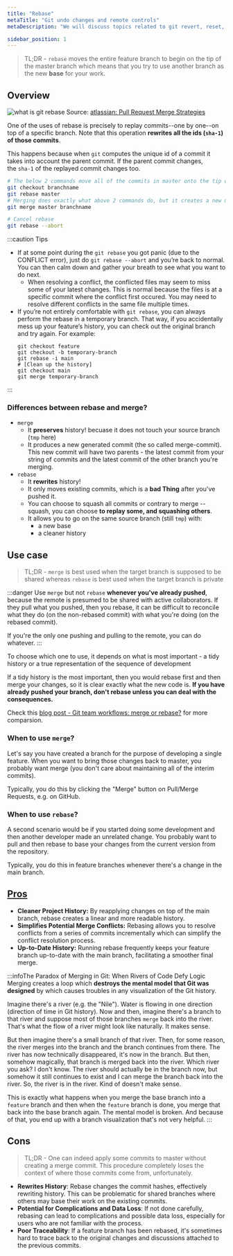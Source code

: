 ```yaml
---
title: "Rebase"
metaTitle: "Git undo changes and remote controls"
metaDescription: "We will discuss topics related to git revert, reset, rebase, stash, fetch, pull, push and merge."

sidebar_position: 1
---
```


> TL;DR - `rebase` moves the entire feature branch to begin on the tip of the master branch which means that you try to use another branch as the new **base** for your work.

## Overview

![what is git rebase](/img/software-development/version-control/rebase.png)
Source: [atlassian: Pull Request Merge Strategies](https://blog.developer.atlassian.com/pull-request-merge-strategies-the-great-debate/)


One of the uses of rebase is precisely to replay commits--one by one--on top of a specific branch. Note that this operation **rewrites all the ids (`sha-1`) of those commits**.

This happens because when `git` computes the unique id of a commit it takes into account the parent commit. If the parent commit changes, the `sha-1` of the replayed commit changes too.

```bash
# The below 2 commands move all of the commits in master onto the tip of branchname.
git checkout branchname
git rebase master
# Merging does exactly what above 2 commands do, but it creates a new merge commit. 
git merge master branchname

# Cancel rebase
git rebase --abort
```

:::caution Tips
- If at some point during the `git rebase` you got panic (due to the CONFLICT error), just do `git rebase --abort` and you’re back to normal. You can then calm down and gather your breath to see what you want to do next.
    - When resolving a conflict, the conflicted files may seem to miss some of your latest changes. This is normal because the files is at a specific commit where the conflict first occured. You may need to resolve different conflicts in the same file multiple times.
- If you’re not entirely comfortable with `git rebase`, you can always perform the rebase in a temporary branch. That way, if you accidentally mess up your feature’s history, you can check out the original branch and try again. For example:
    ```
    git checkout feature
    git checkout -b temporary-branch
    git rebase -i main
    # [Clean up the history]
    git checkout main
    git merge temporary-branch
    ```
:::

### Differences between rebase and merge?

- `merge`
    - It **preserves** history! becuase it does not touch your source branch (`tmp` here)
    - It produces a new generated commit (the so called merge-commit). 
    This new commit will have two parents - the latest commit from your string of commits and the latest commit of the other branch you're merging.
- `rebase`
    - It **rewrites** history!
    - It only moves existing commits, which is a **bad Thing** after you've pushed it.
    - You can choose to squash all commits or contrary to merge --squash, you can choose **to replay some, and squashing others**.
    - It allows you to go on the same source branch (still `tmp`) with:
        - a new base
        - a cleaner history
        
## Use case

> TL;DR - `merge` is best used when the target branch is supposed to be shared whereas `rebase` is best used when the target branch is private

:::danger
Use `merge` but not `rebase` **whenever you've already pushed**, because the remote is presumed to be shared with active collaborators. If they pull what you pushed, then you rebase, it can be difficult to reconcile what they do (on the non-rebased commit) with what you're doing (on the rebased commit).

If you're the only one pushing and pulling to the remote, you can do whatever.
:::

To choose which one to use, it depends on what is most important - a tidy history or a true representation of the sequence of development

If a tidy history is the most important, then you would rebase first and then merge your changes, so it is clear exactly what the new code is. **If you have already pushed your branch, don't rebase unless you can deal with the consequences.**

Check this [blog post - Git team workflows: merge or rebase?](https://www.atlassian.com/git/articles/git-team-workflows-merge-or-rebase) for more comparsion.

### When to use `merge`?
Let's say you have created a branch for the purpose of developing a single feature. When you want to bring those changes back to master, you probably want merge (you don't care about maintaining all of the interim commits).

Typically, you do this by clicking the "Merge" button on Pull/Merge Requests, e.g. on GitHub.

### When to use `rebase`?
A second scenario would be if you started doing some development and then another developer made an unrelated change. You probably want to pull and then rebase to base your changes from the current version from the repository.

Typically, you do this in feature branches whenever there's a change in the main branch.

## [Pros](https://stackoverflow.com/questions/804115/when-do-you-use-git-rebase-instead-of-git-merge#:~:text=Use%20rebase%20whenever%20you%20want,change%20in%20the%20main%20branch.)

- **Cleaner Project History:** By reapplying changes on top of the main branch, rebase creates a linear and more readable history.
- **Simplifies Potential Merge Conflicts:** Rebasing allows you to resolve conflicts from a series of commits incrementally which can simplify the conflict resolution process.
- **Up-to-Date History:** Running rebase frequently keeps your feature branch up-to-date with the main branch, facilitating a smoother final merge.

:::infoThe Paradox of Merging in Git: When Rivers of Code Defy Logic
Merging creates a loop which **destroys the mental model that Git was designed** by which causes troubles in any visualization of the Git history.

Imagine there's a river (e.g. the "Nile"). Water is flowing in one direction (direction of time in Git history). Now and then, imagine there's a branch to that river and suppose most of those branches `merge` back into the river. That's what the flow of a river might look like naturally. It makes sense.

But then imagine there's a small branch of that river. Then, for some reason, the river merges into the branch and the branch continues from there. The river has now technically disappeared, it's now in the branch. But then, somehow magically, that branch is merged back into the river. Which river you ask? I don't know. The river should actually be in the branch now, but somehow it still continues to exist and I can merge the branch back into the river. So, the river is in the river. Kind of doesn't make sense.

This is exactly what happens when you merge the base branch into a `feature` branch and then when the `feature` branch is done, you merge that back into the base branch again. The mental model is broken. And because of that, you end up with a branch visualization that's not very helpful.
:::


## Cons

> TL;DR - One can indeed apply some commits to master without creating a merge commit. This procedure completely loses the context of where those commits come from, unfortunately.

- **Rewrites History**: Rebase changes the commit hashes, effectively rewriting history. This can be problematic for shared branches where others may base their work on the existing commits.
- **Potential for Complications and Data Loss**: If not done carefully, rebasing can lead to complications and possible data loss, especially for users who are not familiar with the process.
- **Poor Traceability**: If a feature branch has been rebased, it's sometimes hard to trace back to the original changes and discussions attached to the previous commits.
